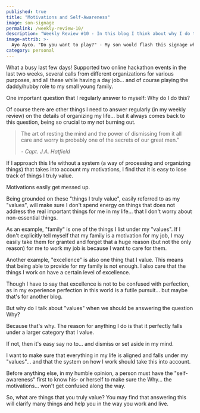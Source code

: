 ```yaml
---
published: true
title: "Motivations and Self-Awareness"
image: son-signage
permalink: /weekly-review-10/
description: "Weekly Review #10 - In this blog I think about why I do the things I do."
image-attrib: >-
  Ayo Ayco. "Do you want to play?" - My son would flash this signage when I'm in a call and he wants to play.
category: personal
---
```


What a busy last few days! Supported two online hackathon events in the last two weeks, several calls from different organizations for various purposes, and all these while having a day job… and of course playing the daddy/hubby role to my small young family.

One important question that I regularly answer to myself: Why do I do this?<!--more-->

Of course there are other things I need to answer regularly (in my weekly review) on the details of organizing my life… but it always comes back to this question, being so crucial to my not burning out.

> The art of resting the mind and the power of dismissing from it all care and worry is probably one of the secrets of our great men."
>
> *- Capt. J.A. Hatfield*

If I approach this life without a system (a way of processing and organizing things) that takes into account my motivations, I find that it is easy to lose track of things I truly value.

Motivations easily get messed up.

Being grounded on these "things I truly value", easily referred to as my "values", will make sure I don't spend energy on things that does not address the real important things for me in my life... that I don't worry about non-essential things.

As an example, "family" is one of the things I list under my "values". If I don't explicitly tell myself that my family is a motivation for my job, I may easily take them for granted and forget that a huge reason (but not the only reason) for me to work my job is because I want to care for them.

Another example, "excellence" is also one thing that I value. This means that being able to provide for my family is not enough. I also care that the things I work on have a certain level of excellence.

Though I have to say that excellence is not to be confused with perfection, as in my experience perfection in this world is a futile pursuit… but maybe that's for another blog.

But why do I talk about "values" when we should be answering the question Why?

Because that's why. The reason for anything I do is that it perfectly falls under a larger category that I value.

If not, then it's easy say no to... and dismiss or set aside in my mind.

I want to make sure that everything in my life is aligned and falls under my "values"… and that the system on how I work should take this into account.

Before anything else, in my humble opinion, a person must have the "self-awareness" first to know his- or herself to make sure the Why… the motivations… won't get confused along the way.

So, what are things that you truly value? You may find that answering this will clarify many things and help you in the way you work and live.
